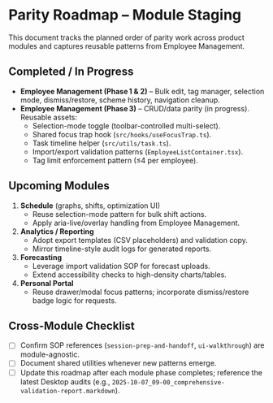 # Parity Roadmap – Module Staging

This document tracks the planned order of parity work across product modules and captures reusable patterns from Employee Management.

## Completed / In Progress
- **Employee Management (Phase 1 & 2)** – Bulk edit, tag manager, selection mode, dismiss/restore, scheme history, navigation cleanup.
- **Employee Management (Phase 3)** – CRUD/data parity (in progress). Reusable assets:
  - Selection-mode toggle (toolbar-controlled multi-select).
  - Shared focus trap hook (`src/hooks/useFocusTrap.ts`).
  - Task timeline helper (`src/utils/task.ts`).
  - Import/export validation patterns (`EmployeeListContainer.tsx`).
  - Tag limit enforcement pattern (≤4 per employee).

## Upcoming Modules
1. **Schedule** (graphs, shifts, optimization UI)
   - Reuse selection-mode pattern for bulk shift actions.
   - Apply aria-live/overlay handling from Employee Management.
2. **Analytics / Reporting**
   - Adopt export templates (CSV placeholders) and validation copy.
   - Mirror timeline-style audit logs for generated reports.
3. **Forecasting**
   - Leverage import validation SOP for forecast uploads.
   - Extend accessibility checks to high-density charts/tables.
4. **Personal Portal**
   - Reuse drawer/modal focus patterns; incorporate dismiss/restore badge logic for requests.

## Cross-Module Checklist
- [ ] Confirm SOP references (`session-prep-and-handoff`, `ui-walkthrough`) are module-agnostic.
- [ ] Document shared utilities whenever new patterns emerge.
- [ ] Update this roadmap after each module phase completes; reference the latest Desktop audits (e.g., `2025-10-07_09-00_comprehensive-validation-report.markdown`).
